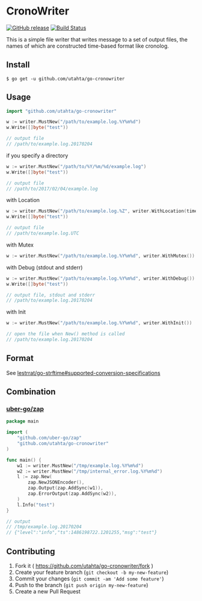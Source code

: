 # CronoWriter

[![GitHub release](https://img.shields.io/github/release/utahta/go-cronowriter.svg)](https://github.com/utahta/go-cronowriter/releases)
[![Build Status](https://travis-ci.org/utahta/go-cronowriter.svg?branch=master)](https://travis-ci.org/utahta/go-cronowriter)

This is a simple file writer that writes message to a set of output files, the names of which are constructed time-based format like cronolog.

## Install

```
$ go get -u github.com/utahta/go-cronowriter
```

## Usage

```go
import "github.com/utahta/go-cronowriter"
```

```go
w := writer.MustNew("/path/to/example.log.%Y%m%d")
w.Write([]byte("test"))

// output file
// /path/to/example.log.20170204
```

if you specify a directory
```go
w := writer.MustNew("/path/to/%Y/%m/%d/example.log")
w.Write([]byte("test"))

// output file
// /path/to/2017/02/04/example.log
```

with Location
```go
w := writer.MustNew("/path/to/example.log.%Z", writer.WithLocation(time.UTC))
w.Write([]byte("test"))

// output file
// /path/to/example.log.UTC
```

with Mutex
```go
w := writer.MustNew("/path/to/example.log.%Y%m%d", writer.WithMutex())
```

with Debug (stdout and stderr)
```go
w := writer.MustNew("/path/to/example.log.%Y%m%d", writer.WithDebug())
w.Write([]byte("test"))

// output file, stdout and stderr
// /path/to/example.log.20170204
```

with Init
```go
w := writer.MustNew("/path/to/example.log.%Y%m%d", writer.WithInit())

// open the file when New() method is called
// /path/to/example.log.20170204
```

## Format

See [lestrrat/go-strftime#supported-conversion-specifications](https://github.com/lestrrat/go-strftime#supported-conversion-specifications)

## Combination

### [uber-go/zap](https://github.com/uber-go/zap)

```go
package main

import (
	"github.com/uber-go/zap"
	"github.com/utahta/go-cronowriter"
)

func main() {
	w1 := writer.MustNew("/tmp/example.log.%Y%m%d")
	w2 := writer.MustNew("/tmp/internal_error.log.%Y%m%d")
	l := zap.New(
		zap.NewJSONEncoder(),
		zap.Output(zap.AddSync(w1)),
		zap.ErrorOutput(zap.AddSync(w2)),
	)
	l.Info("test")
}

// output
// /tmp/example.log.20170204
// {"level":"info","ts":1486198722.1201255,"msg":"test"}
```

## Contributing

1. Fork it ( https://github.com/utahta/go-cronowriter/fork )
2. Create your feature branch (`git checkout -b my-new-feature`)
3. Commit your changes (`git commit -am 'Add some feature'`)
4. Push to the branch (`git push origin my-new-feature`)
5. Create a new Pull Request

